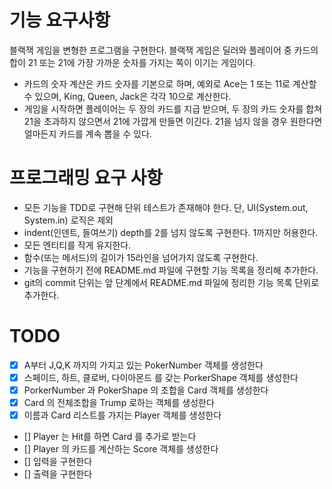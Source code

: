 # 기능 요구사항

블랙잭 게임을 변형한 프로그램을 구현한다. 블랙잭 게임은 딜러와 플레이어 중 카드의 합이 21 또는 21에 가장 가까운 숫자를 가지는 쪽이 이기는 게임이다.

- 카드의 숫자 계산은 카드 숫자를 기본으로 하며, 예외로 Ace는 1 또는 11로 계산할 수 있으며, King, Queen, Jack은 각각 10으로 계산한다.
- 게임을 시작하면 플레이어는 두 장의 카드를 지급 받으며, 두 장의 카드 숫자를 합쳐 21을 초과하지 않으면서 21에 가깝게 만들면 이긴다. 21을 넘지 않을 경우 원한다면 얼마든지 카드를 계속 뽑을 수 있다.

# 프로그래밍 요구 사항

- 모든 기능을 TDD로 구현해 단위 테스트가 존재해야 한다. 단, UI(System.out, System.in) 로직은 제외
- indent(인덴트, 들여쓰기) depth를 2를 넘지 않도록 구현한다. 1까지만 허용한다.
- 모든 엔티티를 작게 유지한다.
- 함수(또는 메서드)의 길이가 15라인을 넘어가지 않도록 구현한다.
- 기능을 구현하기 전에 README.md 파일에 구현할 기능 목록을 정리해 추가한다.
- git의 commit 단위는 앞 단계에서 README.md 파일에 정리한 기능 목록 단위로 추가한다.

# TODO

- [X] A부터 J,Q,K 까지의 가지고 있는 PokerNumber 객체를 생성한다
- [X] 스페이드, 하트, 클로버, 다이아몬드 를 갖는 PorkerShape 객체를 생성한다
- [X] PorkerNumber 과 PokerShape 의 조합을 Card 객체를 생성한다
- [x] Card 의 전체조합을 Trump 로하는 객체를 생성한다
- [x] 이름과 Card 리스트를 가지는 Player 객체를 생성한다
- [] Player 는 Hit를 하면 Card 를 추가로 받는다
- [] Player 의 카드를 계산하는 Score 객체를 생성한다
- [] 입력을 구현한다
- [] 출력을 구현한다